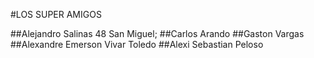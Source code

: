#LOS SUPER AMIGOS

##Alejandro Salinas 48 San Miguel;
##Carlos Arando
##Gaston Vargas
##Alexandre Emerson Vivar Toledo
##Alexi Sebastian Peloso